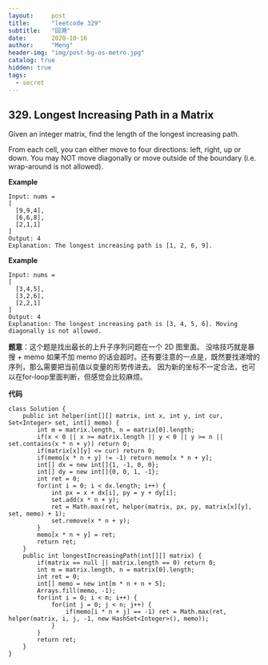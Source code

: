 ```yaml
---
layout:     post
title:      "leetcode 329"
subtitle:   "回溯"
date:       2020-10-16
author:     "Meng"
header-img: "img/post-bg-os-metro.jpg"
catalog: true
hidden: true
tags:
  - secret
---
```


## 329. Longest Increasing Path in a Matrix
Given an integer matrix, find the length of the longest increasing path.

From each cell, you can either move to four directions: left, right, up or down. You may NOT move diagonally or move outside of the boundary (i.e. wrap-around is not allowed).

**Example**
```
Input: nums =
[
  [9,9,4],
  [6,6,8],
  [2,1,1]
]
Output: 4
Explanation: The longest increasing path is [1, 2, 6, 9].
```

**Example**
```
Input: nums =
[
  [3,4,5],
  [3,2,6],
  [2,2,1]
]
Output: 4
Explanation: The longest increasing path is [3, 4, 5, 6]. Moving diagonally is not allowed.
```

**题意**：这个题是找出最长的上升子序列问题在一个 2D 图里面。 没啥技巧就是暴搜 + memo
如果不加 memo 的话会超时。还有要注意的一点是，既然要找递增的序列，那么需要把当前值以变量的形势传进去。 因为新的坐标不一定合法，也可以在for-loop里面判断，但感觉会比较麻烦。

**代码**
```
class Solution {
    public int helper(int[][] matrix, int x, int y, int cur, Set<Integer> set, int[] memo) {
        int m = matrix.length, n = matrix[0].length;
        if(x < 0 || x >= matrix.length || y < 0 || y >= n || set.contains(x * n + y)) return 0;
        if(matrix[x][y] <= cur) return 0;
        if(memo[x * n + y] != -1) return memo[x * n + y];
        int[] dx = new int[]{1, -1, 0, 0};
        int[] dy = new int[]{0, 0, 1, -1};
        int ret = 0;
        for(int i = 0; i < dx.length; i++) {
            int px = x + dx[i], py = y + dy[i];
            set.add(x * n + y);
            ret = Math.max(ret, helper(matrix, px, py, matrix[x][y], set, memo) + 1);
            set.remove(x * n + y);
        }
        memo[x * n + y] = ret;
        return ret;
    }
    public int longestIncreasingPath(int[][] matrix) {
        if(matrix == null || matrix.length == 0) return 0;
        int m = matrix.length, n = matrix[0].length;
        int ret = 0;
        int[] memo = new int[m * n + n + 5];
        Arrays.fill(memo, -1);
        for(int i = 0; i < m; i++) {
            for(int j = 0; j < n; j++) {
                if(memo[i * n + j] == -1) ret = Math.max(ret, helper(matrix, i, j, -1, new HashSet<Integer>(), memo));
            }
        }
        return ret;
    }
}
```

